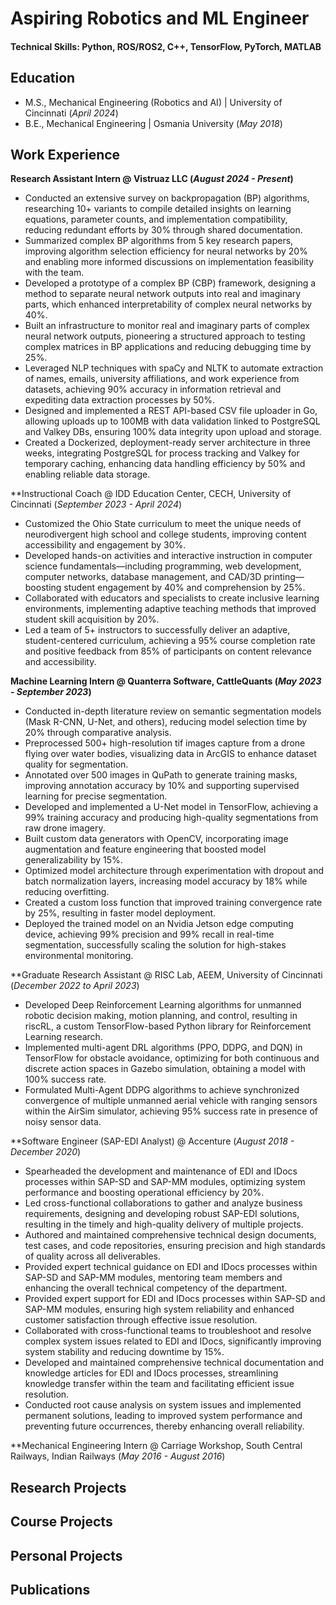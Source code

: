 # Aspiring Robotics and ML Engineer

#### Technical Skills: Python, ROS/ROS2, C++, TensorFlow, PyTorch, MATLAB

## Education					       		
- M.S., Mechanical Engineering (Robotics and AI)	| University of Cincinnati (_April 2024_)	 			        		
- B.E., Mechanical Engineering | Osmania University (_May 2018_)

## Work Experience
**Research Assistant Intern @ Vistruaz LLC (_August 2024 - Present_)**
- Conducted an extensive survey on backpropagation (BP) algorithms, researching 10+ variants to compile detailed insights on learning equations, parameter counts, and implementation compatibility, reducing redundant efforts by 30% through shared documentation.
- Summarized complex BP algorithms from 5 key research papers, improving algorithm selection efficiency for neural networks by 20% and enabling more informed discussions on implementation feasibility with the team.
- Developed a prototype of a complex BP (CBP) framework, designing a method to separate neural network outputs into real and imaginary parts, which enhanced interpretability of complex neural networks by 40%.
- Built an infrastructure to monitor real and imaginary parts of complex neural network outputs, pioneering a structured approach to testing complex matrices in BP applications and reducing debugging time by 25%.
- Leveraged NLP techniques with spaCy and NLTK to automate extraction of names, emails, university affiliations, and work experience from datasets, achieving 90% accuracy in information retrieval and expediting data extraction processes by 50%.
- Designed and implemented a REST API-based CSV file uploader in Go, allowing uploads up to 100MB with data validation linked to PostgreSQL and Valkey DBs, ensuring 100% data integrity upon upload and storage.
- Created a Dockerized, deployment-ready server architecture in three weeks, integrating PostgreSQL for process tracking and Valkey for temporary caching, enhancing data handling efficiency by 50% and enabling reliable data storage.

**Instructional Coach @ IDD Education Center, CECH, University of Cincinnati (_September 2023 - April 2024_)
- Customized the Ohio State curriculum to meet the unique needs of neurodivergent high school and college students, improving content accessibility and engagement by 30%.
- Developed hands-on activities and interactive instruction in computer science fundamentals—including programming, web development, computer networks, database management, and CAD/3D printing—boosting student engagement by 40% and comprehension by 25%.
- Collaborated with educators and specialists to create inclusive learning environments, implementing adaptive teaching methods that improved student skill acquisition by 20%.
- Led a team of 5+ instructors to successfully deliver an adaptive, student-centered curriculum, achieving a 95% course completion rate and positive feedback from 85% of participants on content relevance and accessibility.

**Machine Learning Intern @ Quanterra Software, CattleQuants (_May 2023 - September 2023_)**
- Conducted in-depth literature review on semantic segmentation models (Mask R-CNN, U-Net, and others), reducing model selection time by 20% through comparative analysis.
- Preprocessed 500+ high-resolution tif images capture from a drone flying over water bodies, visualizing data in ArcGIS to enhance dataset quality for segmentation.
- Annotated over 500 images in QuPath to generate training masks, improving annotation accuracy by 10% and supporting supervised learning for precise segmentation.
- Developed and implemented a U-Net model in TensorFlow, achieving a 99% training accuracy and producing high-quality segmentations from raw drone imagery.
- Built custom data generators with OpenCV, incorporating image augmentation and feature engineering that boosted model generalizability by 15%.
- Optimized model architecture through experimentation with dropout and batch normalization layers, increasing model accuracy by 18% while reducing overfitting.
- Created a custom loss function that improved training convergence rate by 25%, resulting in faster model deployment.
- Deployed the trained model on an Nvidia Jetson edge computing device, achieving 99% precision and 99% recall in real-time segmentation, successfully scaling the solution for high-stakes environmental monitoring.

**Graduate Research Assistant @ RISC Lab, AEEM, University of Cincinnati (_December 2022 to April 2023_)
- Developed Deep Reinforcement Learning algorithms for unmanned robotic decision making, motion planning, and control, resulting in riscRL, a custom TensorFlow-based Python library for Reinforcement Learning research.
- Implemented multi-agent DRL algorithms (PPO, DDPG, and DQN) in TensorFlow for obstacle avoidance, optimizing for both continuous and discrete action spaces in Gazebo simulation, obtaining a model with 100% success rate.
- Formulated Multi-Agent DDPG algorithms to achieve synchronized convergence of multiple unmanned aerial vehicle with ranging sensors within the AirSim simulator, achieving 95% success rate in presence of noisy sensor data.

**Software Engineer (SAP-EDI Analyst) @ Accenture (_August 2018 - December 2020_)
-  Spearheaded the development and maintenance of EDI and IDocs processes within SAP-SD and SAP-MM modules, optimizing system performance and boosting operational efficiency by 20%.
-  Led cross-functional collaborations to gather and analyze business requirements, designing and developing robust SAP-EDI solutions, resulting in the timely and high-quality delivery of multiple projects.
-  Authored and maintained comprehensive technical design documents, test cases, and code repositories, ensuring precision and high standards of quality across all deliverables.
-  Provided expert technical guidance on EDI and IDocs processes within SAP-SD and SAP-MM modules, mentoring team members and enhancing the overall technical competency of the department.
-  Provided expert support for EDI and IDocs processes within SAP-SD and SAP-MM modules, ensuring high system reliability and enhanced customer satisfaction through effective issue resolution.
-  Collaborated with cross-functional teams to troubleshoot and resolve complex system issues related to EDI and IDocs, significantly improving system stability and reducing downtime by 15%.
-  Developed and maintained comprehensive technical documentation and knowledge articles for EDI and IDocs processes, streamlining knowledge transfer within the team and facilitating efficient issue resolution.
-  Conducted root cause analysis on system issues and implemented permanent solutions, leading to improved system performance and preventing future occurrences, thereby enhancing overall reliability.

**Mechanical Engineering Intern @ Carriage Workshop, South Central Railways, Indian Railways (_May 2016 - August 2016_)

## Research Projects

## Course Projects

## Personal Projects

## Publications
